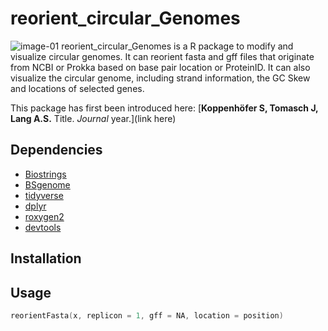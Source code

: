 # reorient_circular_Genomes
![image-01](https://user-images.githubusercontent.com/51213363/89195191-f9b3db00-d582-11ea-9638-7cbf209d9162.png)
reorient_circular_Genomes is a R package to modify and visualize circular genomes. It can reorient fasta and gff files that originate from NCBI or Prokka based on base pair location or ProteinID. It can also visualize the circular genome, including strand information, the GC Skew and locations of selected genes.

This package has first been introduced here:
[**Koppenhöfer S, Tomasch J, Lang A.S.** Title. *Journal* year.](link here)

## Dependencies
- [Biostrings](https://bioconductor.org/packages/release/bioc/html/Biostrings.html)
- [BSgenome](http://bioconductor.org/packages/release/bioc/html/BSgenome.html)
- [tidyverse](https://www.tidyverse.org/)
- [dplyr](https://dplyr.tidyverse.org/)
- [roxygen2](https://roxygen2.r-lib.org/)
- [devtools](https://github.com/r-lib/devtools)

## Installation

## Usage
``` C
reorientFasta(x, replicon = 1, gff = NA, location = position)
```
